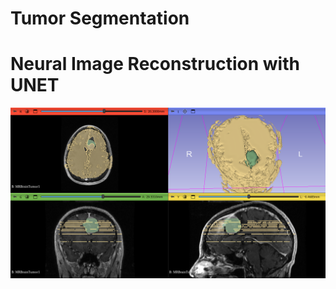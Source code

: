 # Tumor Segmentation
# Neural Image Reconstruction with UNET
![image_alt](https://github.com/shoaibgi/Brain-Tumor-Segmentation/blob/main/2025-04-10-Scene.png?raw=true)
